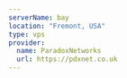 ```yaml
---
serverName: bay
location: "Fremont, USA"
type: vps
provider:
  name: ParadoxNetworks
  url: https://pdxnet.co.uk
---
```

